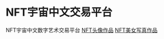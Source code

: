 # NFT宇宙中文交易平台
NFT宇宙中文数字艺术交易平台
<a href="https://gdqun.com/product-category/zeal/" target="_blank">NFT头像作品</a>
<a href="https://gdqun.com/product-category/images/" target="_blank">NFT美女写真作品</a>
